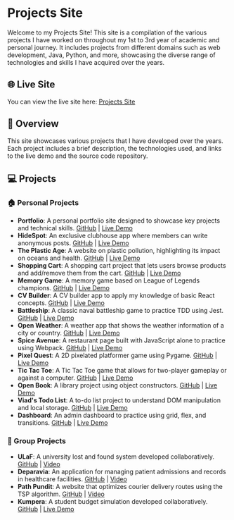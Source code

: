 # Projects Site

Welcome to my Projects Site! This site is a compilation of the various projects I have worked on throughout my 1st to 3rd year of academic and personal journey. It includes projects from different domains such as web development, Java, Python, and more, showcasing the diverse range of technologies and skills I have acquired over the years.

## 🌐 Live Site

You can view the live site here: [Projects Site](https://viadsss.github.io/Projects-site)

## 📖 Overview

This site showcases various projects that I have developed over the years. Each project includes a brief description, the technologies used, and links to the live demo and the source code repository.

## 💻 Projects

### 🏠 Personal Projects

- **Portfolio**: A personal portfolio site designed to showcase key projects and technical skills. [GitHub](https://github.com/Viadsss/Portfolio) | [Live Demo](https://viads.netlify.app/)
- **HideSpot**: An exclusive clubhouse app where members can write anonymous posts. [GitHub](https://github.com/Viadsss/MembersOnly) | [Live Demo](https://hidespot.up.railway.app/)
- **The Plastic Age**: A website on plastic pollution, highlighting its impact on oceans and health. [GitHub](https://github.com/Viadsss/The-Plastic-Age) | [Live Demo](https://viads-the-plastic-age.netlify.app)
- **Shopping Cart**: A shopping cart project that lets users browse products and add/remove them from the cart. [GitHub](https://github.com/Viadsss/Shopping-Cart) | [Live Demo](https://viads-shopping-cart.netlify.app/)
- **Memory Game**: A memory game based on League of Legends champions. [GitHub](https://github.com/Viadsss/Memory-Game) | [Live Demo](https://viads-memory-game.netlify.app/)
- **CV Builder**: A CV builder app to apply my knowledge of basic React concepts. [GitHub](https://github.com/Viadsss/CV-Builder-JSX) | [Live Demo](https://viads-cv-builder.netlify.app/)
- **Battleship**: A classic naval battleship game to practice TDD using Jest. [GitHub](https://github.com/Viadsss/Battleships) | [Live Demo](https://viadsss.github.io/Battleships/)
- **Open Weather**: A weather app that shows the weather information of a city or country. [GitHub](https://github.com/Viadsss/Weather-App) | [Live Demo](https://viadsss.github.io/Weather-App/)
- **Spice Avenue**: A restaurant page built with JavaScript alone to practice using Webpack. [GitHub](https://github.com/Viadsss/Restaurant-Site) | [Live Demo](https://viadsss.github.io/Restaurant-Site/)
- **Pixel Quest**: A 2D pixelated platformer game using Pygame. [GitHub](https://github.com/Viadsss/Pixel-Quest) | [Live Demo](https://viads.itch.io/pixel-quest)
- **Tic Tac Toe**: A Tic Tac Toe game that allows for two-player gameplay or against a computer. [GitHub](https://github.com/Viadsss/TicTacToe) | [Live Demo](https://viadsss.github.io/TicTacToe/)
- **Open Book**: A library project using object constructors. [GitHub](https://github.com/Viadsss/Book-Library-v2) | [Live Demo](https://viadsss.github.io/Book-Library-v2/)
- **Viad's Todo List**: A to-do list project to understand DOM manipulation and local storage. [GitHub](https://github.com/Viadsss/To-Do-List) | [Live Demo](https://viadsss.github.io/To-Do-List/)
- **Dashboard**: An admin dashboard to practice using grid, flex, and transitions. [GitHub](https://github.com/Viadsss/Dashboard) | [Live Demo](https://viadsss.github.io/Dashboard/)

### 👥 Group Projects

- **ULaF**: A university lost and found system developed collaboratively. [GitHub](https://github.com/Viadsss/LostFoundSystem) | [Video](https://www.youtube.com/watch?v=ntBnAWTmCXM)
- **Deparavia**: An application for managing patient admissions and records in healthcare facilities. [GitHub](https://github.com/Viadsss/DeparaviaApp) | [Video](https://www.youtube.com/watch?v=trl7HTWvlbc)
- **Path Pundit**: A website that optimizes courier delivery routes using the TSP algorithm. [GitHub](https://github.com/Viadsss/PathPundit) | [Video](https://www.youtube.com/watch?v=_YHxDOfvXPw)
- **Kumpera**: A student budget simulation developed collaboratively. [GitHub](https://github.com/Viadsss/Kumpera) | [Live Demo](https://kumpera.netlify.app/)
